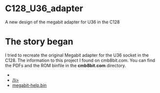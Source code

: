 # C128_U36_adapter
A new design of the megabit adapter for U36 in the C128

# The story began
I tried to recreate the original Megabit adapter for the U36 socket in the C128.
The information to this project I found on cmb8bit.com. You can find the PDFs and the ROM binfile in the <strong>cmb8bit.com</strong> directory.

<ul>
    <li><a href="cbm8bit.com/Megabit_internal_rom_manual.pdf"Megabit internal ROM manual</a></li>
    <li><a href="cbm8bit.com/MegaBit-faq-howtoo.pdf"Megabit FAQ HowTo</a>/li>
    <li><a href="cbm8bit.com/megabit-help.BIN">megabit-help.bin</a></li>
</ul>
